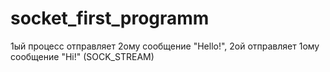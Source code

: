 # socket_first_programm
1ый  процесс отправляет 2ому сообщение "Hello!", 2ой отправляет 1ому сообщение "Hi!" (SOCK_STREAM)
